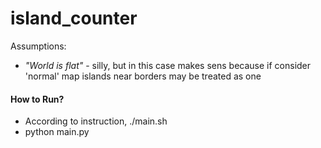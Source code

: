 # island_counter

Assumptions:
* *"World is flat"* - silly, but in this case makes sens because if consider 'normal' map islands near borders may be treated as one

####  How to Run?

* According to instruction, ./main.sh <path>
* python main.py <path>